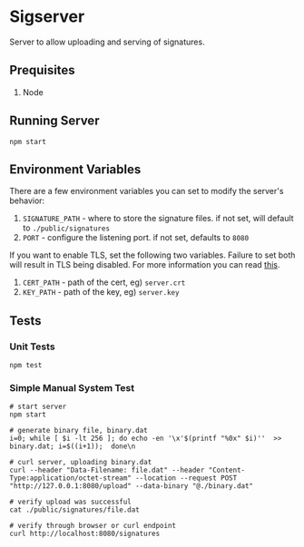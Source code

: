 # Sigserver
Server to allow uploading and serving of signatures.

## Prequisites
1. Node

## Running Server
`npm start`

## Environment Variables
There are a few environment variables you can set to modify the server's behavior:

1. `SIGNATURE_PATH` - where to store the signature files. if not set, will default to `./public/signatures`
2. `PORT` - configure the listening port. if not set, defaults to `8080`

If you want to enable TLS, set the following two variables.  Failure to set both will result in TLS being disabled.  For more information you can read [this](https://smallstep.com/hello-mtls/doc/combined/express/nodejs).

1. `CERT_PATH` - path of the cert, eg) `server.crt`
2. `KEY_PATH` - path of the key, eg) `server.key`

## Tests

### Unit Tests
`npm test`

### Simple Manual System Test

```
# start server
npm start

# generate binary file, binary.dat
i=0; while [ $i -lt 256 ]; do echo -en '\x'$(printf "%0x" $i)''  >> binary.dat; i=$((i+1));  done\n

# curl server, uploading binary.dat
curl --header "Data-Filename: file.dat" --header "Content-Type:application/octet-stream" --location --request POST "http://127.0.0.1:8080/upload" --data-binary "@./binary.dat"

# verify upload was successful
cat ./public/signatures/file.dat

# verify through browser or curl endpoint
curl http://localhost:8080/signatures
```
